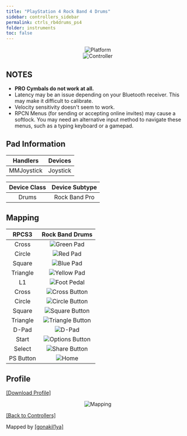 ```yaml
---
title: "PlayStation 4 Rock Band 4 Drums"
sidebar: controllers_sidebar
permalink: ctrls_rb4drums_ps4
folder: instruments
toc: false
---
```


<div align="center"> <img src="https://carlmylo.github.io/docu-rpcs3/images/instruments/plat/ps4.png" alt="Platform" title="Platform"></div>

<div align="center"> <img src="https://carlmylo.github.io/docu-rpcs3/images/instruments/cont/rbdrmscontroller.png" alt="Controller" title="Controller"></div>

## NOTES

* **PRO Cymbals do not work at all.**
* Latency may be an issue depending on your Bluetooth receiver. This may make it difficult to calibrate.
* Velocity sensitivity doesn't seem to work.
* RPCN Menus (for sending or accepting online invites) may cause a softlock. You may need an alternative input method to navigate these menus, such as a typing keyboard or a gamepad.

## Pad Information

| Handlers | Devices |
|:------------------:|:---------------------:|
| MMJoystick | Joystick |

| Device Class | Device Subtype |
|:------------------:|:---------------------:|
| Drums | Rock Band Pro |

## Mapping

| **RPCS3**    | **Rock Band Drums** |
|:--------:|:-------------------:|
| Cross | ![Green Pad](https://carlmylo.github.io/docu-rpcs3/images/btns/drms/rb/gp.png "Green Pad") |
| Circle | ![Red Pad](https://carlmylo.github.io/docu-rpcs3/images/btns/drms/rb/rp.png "Red Pad") |
| Square | ![Blue Pad](https://carlmylo.github.io/docu-rpcs3/images/btns/drms/rb/bp.png "Blue Pad") |
| Triangle | ![Yellow Pad](https://carlmylo.github.io/docu-rpcs3/images/btns/drms/rb/yp.png "Yellow Pad") |
| L1 | ![Foot Pedal](https://carlmylo.github.io/docu-rpcs3/images/btns/drms/rb/kp.png "Foot Pedal") |
| Cross | ![Cross Button](https://carlmylo.github.io/docu-rpcs3/images/btns/ctrls/ps4/x.png "Cross Button") |
| Circle | ![Circle Button](https://carlmylo.github.io/docu-rpcs3/images/btns/ctrls/ps4/o.png "Circle Button") |
| Square | ![Square Button](https://carlmylo.github.io/docu-rpcs3/images/btns/ctrls/ps4/s.png "Square Button") |
| Triangle | ![Triangle Button](https://carlmylo.github.io/docu-rpcs3/images/btns/ctrls/ps4/t.png "Triangle Button") |
| D-Pad | ![D-Pad](https://carlmylo.github.io/docu-rpcs3/images/btns/ctrls/ps4/dp.png "D-Pad") |
| Start | ![Options Button](https://carlmylo.github.io/docu-rpcs3/images/btns/ctrls/ps4/opt.png "Options Button") |
| Select | ![Share Button](https://carlmylo.github.io/docu-rpcs3/images/btns/ctrls/ps4/shr.png "Share Button") |
| PS Button | ![Home](https://carlmylo.github.io/docu-rpcs3/images/btns/drms/rb/home.png "Home") |

## Profile

[[Download Profile]](https://github.com/hmxmilohax/rb3-pc/raw/main/instrument-repo/Wii%20Rock%20Band%20Drums.7z)

<div align="center"> <img src="https://carlmylo.github.io/docu-rpcs3/images/instruments/maps/wiirbdrmsmapping.png" alt="Mapping" title="Mapping"></div>

[[Back to Controllers]](https://rb3pc.milohax.org/english/controllers/)

Mapped by [[gonakil1ya]](https://linktr.ee/Gonakil1ya)